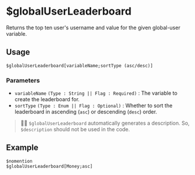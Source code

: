 # $globalUserLeaderboard
Returns the top ten user's username and value for the given global-user variable.

## Usage
```
$globalUserLeaderboard[variableName;sortType (asc/desc)]
```

### Parameters
- `variableName` `(Type : String || Flag : Required)` : The variable to create the leaderboard for.
- `sortType` `(Type : Enum || Flag : Optional)` : Whether to sort the leaderboard in ascending (`asc`) or descending (`desc`) order.

> 🧙‍♂️ `$globalUserLeaderboard` automatically generates a description. So, `$description` should not be used in the code.

## Example
```
$nomention
$globalUserLeaderboard[Money;asc]
```
